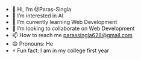 - 👋 Hi, I’m @Paras-Singla
- 👀 I’m interested in AI 
- 🌱 I’m currently learning Web Development
- 💞️ I’m looking to collaborate on Web Development
- 📫 How to reach me parassingla628@gmail.com
- 😄 Pronouns: He
- ⚡ Fun fact: I am in my college first year

<!---
Paras-Singla/Paras-Singla is a ✨ special ✨ repository because its `README.md` (this file) appears on your GitHub profile.
You can click the Preview link to take a look at your changes.
--->
